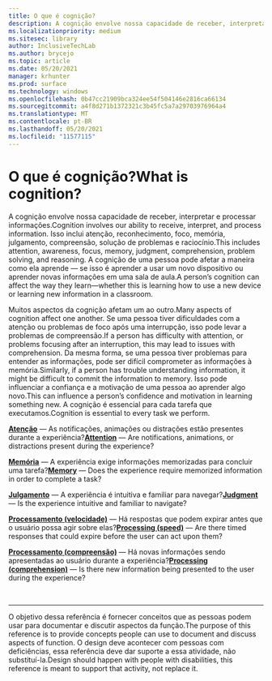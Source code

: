 ```yaml
---
title: O que é cognição?
description: A cognição envolve nossa capacidade de receber, interpretar e processar informações.
ms.localizationpriority: medium
ms.sitesec: library
author: InclusiveTechLab
ms.author: brycejo
ms.topic: article
ms.date: 05/20/2021
manager: krhunter
ms.prod: surface
ms.technology: windows
ms.openlocfilehash: 0b47cc21909bca324ee54f504146e2816ca66134
ms.sourcegitcommit: a4f8d271b1372321c3b45fc5a7a29703976964a4
ms.translationtype: MT
ms.contentlocale: pt-BR
ms.lasthandoff: 05/20/2021
ms.locfileid: "11577115"
---
```

# <a name="what-is-cognition"></a><span data-ttu-id="1f5de-103">O que é cognição?</span><span class="sxs-lookup"><span data-stu-id="1f5de-103">What is cognition?</span></span>

<span data-ttu-id="1f5de-104">A cognição envolve nossa capacidade de receber, interpretar e processar informações.</span><span class="sxs-lookup"><span data-stu-id="1f5de-104">Cognition involves our ability to receive, interpret, and process information.</span></span> <span data-ttu-id="1f5de-105">Isso inclui atenção, reconhecimento, foco, memória, julgamento, compreensão, solução de problemas e raciocínio.</span><span class="sxs-lookup"><span data-stu-id="1f5de-105">This includes attention, awareness, focus, memory, judgment, comprehension, problem solving, and reasoning.</span></span> <span data-ttu-id="1f5de-106">A cognição de uma pessoa pode afetar a maneira como ela aprende — se isso é aprender a usar um novo dispositivo ou aprender novas informações em uma sala de aula.</span><span class="sxs-lookup"><span data-stu-id="1f5de-106">A person’s cognition can affect the way they learn—whether this is learning how to use a new device or learning new information in a classroom.</span></span>

<span data-ttu-id="1f5de-107">Muitos aspectos da cognição afetam um ao outro.</span><span class="sxs-lookup"><span data-stu-id="1f5de-107">Many aspects of cognition affect one another.</span></span> <span data-ttu-id="1f5de-108">Se uma pessoa tiver dificuldades com a atenção ou problemas de foco após uma interrupção, isso pode levar a problemas de compreensão.</span><span class="sxs-lookup"><span data-stu-id="1f5de-108">If a person has difficulty with attention, or problems focusing after an interruption, this may lead to issues with comprehension.</span></span> <span data-ttu-id="1f5de-109">Da mesma forma, se uma pessoa tiver problemas para entender as informações, pode ser difícil comprometer as informações à memória.</span><span class="sxs-lookup"><span data-stu-id="1f5de-109">Similarly, if a person has trouble understanding information, it might be difficult to commit the information to memory.</span></span> <span data-ttu-id="1f5de-110">Isso pode influenciar a confiança e a motivação de uma pessoa ao aprender algo novo.</span><span class="sxs-lookup"><span data-stu-id="1f5de-110">This can influence a person’s confidence and motivation in learning something new.</span></span> <span data-ttu-id="1f5de-111">A cognição é essencial para cada tarefa que executamos.</span><span class="sxs-lookup"><span data-stu-id="1f5de-111">Cognition is essential to every task we perform.</span></span>

<span data-ttu-id="1f5de-112">**[Atenção](cognition-attention.md)** &mdash; As notificações, animações ou distrações estão presentes durante a experiência?</span><span class="sxs-lookup"><span data-stu-id="1f5de-112">**[Attention](cognition-attention.md)** &mdash; Are notifications, animations, or distractions present during the experience?</span></span>

<span data-ttu-id="1f5de-113">**[Memória](cognition-memory.md)** &mdash; A experiência exige informações memorizadas para concluir uma tarefa?</span><span class="sxs-lookup"><span data-stu-id="1f5de-113">**[Memory](cognition-memory.md)** &mdash; Does the experience require memorized information in order to complete a task?</span></span>

<span data-ttu-id="1f5de-114">**[Julgamento](cognition-judgment.md)** &mdash; A experiência é intuitiva e familiar para navegar?</span><span class="sxs-lookup"><span data-stu-id="1f5de-114">**[Judgment](cognition-judgment.md)** &mdash; Is the experience intuitive and familiar to navigate?</span></span>

<span data-ttu-id="1f5de-115">**[Processamento (velocidade)](cognition-processing-speed.md)** &mdash; Há respostas que podem expirar antes que o usuário possa agir sobre elas?</span><span class="sxs-lookup"><span data-stu-id="1f5de-115">**[Processing (speed)](cognition-processing-speed.md)** &mdash; Are there timed responses that could expire before the user can act upon them?</span></span>

<span data-ttu-id="1f5de-116">**[Processamento (compreensão)](cognition-processing-comprehension.md)** &mdash; Há novas informações sendo apresentadas ao usuário durante a experiência?</span><span class="sxs-lookup"><span data-stu-id="1f5de-116">**[Processing (comprehension)](cognition-processing-comprehension.md)** &mdash; Is there new information being presented to the user during the experience?</span></span>


&nbsp;

[comment]: # (Instrução Footer)
___
<span data-ttu-id="1f5de-118">O objetivo dessa referência é fornecer conceitos que as pessoas podem usar para documentar e discutir aspectos da função.</span><span class="sxs-lookup"><span data-stu-id="1f5de-118">The purpose of this reference is to provide concepts people can use to document and discuss aspects of function.</span></span> <span data-ttu-id="1f5de-119">O design deve acontecer com pessoas com deficiências, essa referência deve dar suporte a essa atividade, não substituí-la.</span><span class="sxs-lookup"><span data-stu-id="1f5de-119">Design should happen with people with disabilities, this reference is meant to support that activity, not replace it.</span></span> 
